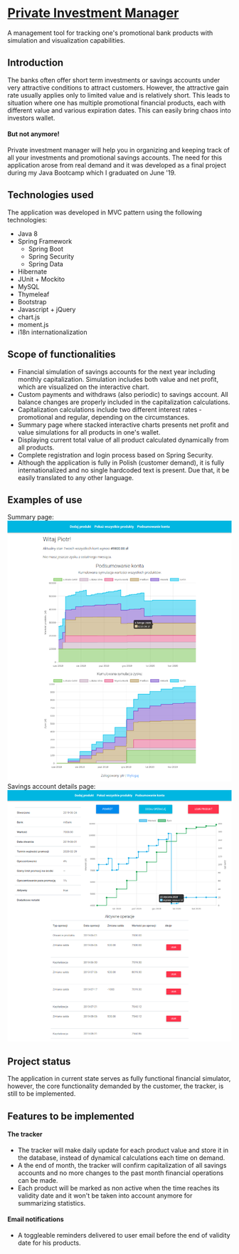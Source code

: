 # [Private Investment Manager](http://ec2-52-15-65-131.us-east-2.compute.amazonaws.com:8080/invman/) 
A management tool for tracking one's promotional bank products with simulation and visualization capabilities.
## Introduction  
The banks often offer short term investments or savings accounts under very attractive conditions to attract customers. However, the attractive gain rate usually applies only to limited value and is relatively short. This leads to situation where one has multiple promotional financial products, each with different value and various expiration dates. This can easily bring chaos into investors wallet.  
#### But not anymore!  
Private investment manager will help you in organizing and keeping track of all your investments and promotional savings accounts. The need for this application arose from real demand and it was developed as a final project during my Java Bootcamp which I graduated on June '19.  
## Technologies used
The application was developed in MVC pattern using the following technologies:     
- Java 8  
- Spring Framework    
  - Spring Boot    
  - Spring Security  
  - Spring Data    
- Hibernate    
- JUnit + Mockito   
- MySQL    
- Thymeleaf  
- Bootstrap    
- Javascript + jQuery    
- chart.js    
- moment.js  
- i18n internationalization  
## Scope of functionalities  
- Financial simulation of savings accounts for the next year including monthly capitalization. Simulation includes both value and net profit, which are visualized on the interactive chart.   
- Custom payments and withdraws (also periodic) to savings account. All balance changes are properly included in the capitalization calculations.  
- Capitalization calculations include two different interest rates - promotional and regular, depending on the circumstances.  
- Summary page where stacked interactive charts presents net profit and value simulations for all products in one's wallet.   
- Displaying current total value of all product calculated dynamically from all products.   
- Complete registration and login process based on Spring Security.  
- Although the application is fully in Polish (customer demand), it is fully internationalized and no single hardcoded text is present. Due that, it be easily translated to any other language.  
## Examples of use  
Summary page:  
![summary-screen](img/summary.png)  
Savings account details page:  
![details-screen](img/details.png)  
## Project status  
The application in current state serves as fully functional financial simulator, however, the core functionality demanded by the customer, the tracker, is still to be implemented.   
## Features to be implemented  
#### The tracker  
- The tracker will make daily update for each product value and store it in the database, instead of dynamical calculations each time on demand.   
- A the end of month, the tracker will confirm capitalization of all savings accounts and no more changes to the past month financial operations can be made.  
- Each product will be marked as non active when the time reaches its validity date and it won't be taken into account anymore for summarizing statistics.  
#### Email notifications  
- A toggleable reminders delivered to user email before the end of validity date for his products.
